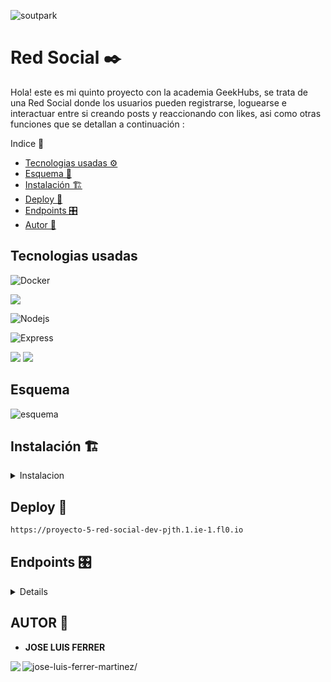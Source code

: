 

![soutpark](https://github.com/jluisferrer/Proyecto-5-Red-social/assets/157707370/689a443f-a0cc-4636-b163-23982a51d55d)



# Red Social ✒️

Hola! este es mi quinto proyecto con la academia GeekHubs, se trata de una Red Social donde los usuarios pueden registrarse, loguearse e interactuar entre si creando posts y reaccionando con likes, asi como otras funciones que se detallan a continuación :

<summary> Indice 🧾</summary>


- [Tecnologias usadas ⚙](#tecnologias-)
- [Esquema 📃](#esquema-)
- [Instalación 🏗️](#instalacion-)
- [Deploy 🚀](#deploy-)
- [Endpoints 🎛️](#endpoints)
- [Autor 🎨](#autor-)


## Tecnologias usadas

<img src="https://img.shields.io/badge/docker-2496ED?style=for-the-badge&logo=docker&logoColor=white" 
alt="Docker"/>

<img src="https://img.shields.io/badge/MongoDB-4EA94B?style=for-the-badge&logo=mongodb&logoColor=white"/>

<img src="https://img.shields.io/badge/NodeJs-339933?style=for-the-badge&logo=Node.js&logoColor=white" 
alt="Nodejs" />

<img src="https://img.shields.io/badge/Express.js-335933?style=for-the-badge&logo=express&logoColor=white" 
alt="Express" />

<img src="https://img.shields.io/badge/JavaScript-323330?style=for-the-badge&logo=javascript&logoColor=F7DF1E"/>

<img src="https://img.shields.io/badge/GIT-E44C30?style=for-the-badge&logo=git&logoColor=white"/>



## Esquema


![esquema](https://github.com/jluisferrer/Proyecto-5-Red-social/assets/157707370/1f011cbf-45e8-4ae5-ba6f-9ddecacb5b0d)


## Instalación 🏗️

<details>

<summary>Instalacion</summary>

**1**

***Clonar el repositorio***
```sh
git clone https://github.com/jluisferrer/Proyecto-5-Red-social
```

**2**

***Instalar dependencias***
```sh
npm install
```

**3**

***Crear archivo .env y agregue sus propios datos como en el ejemplo .env.samples***

**4**

***Poner en marcha el servidor***
```sh
npm run dev
```

**5**

***Agregar datos a las tablas***
***Esto agregará un usuario con cada rol(superadmin, admin y user) asi como un post con cada uno***

```sh
npm run run-seeders
```

</details>

## Deploy 🚀

```sh
https://proyecto-5-red-social-dev-pjth.1.ie-1.fl0.io
```

## Endpoints 🎛️

<details>

***Instalación de Thunder Client para VSC***

Dentro de Visual studio code en el apartado extensiones (normalmente alojado en la parte inferior izquierda) deberá buscar "Thunder Client" e instalar el plugin. 
Junto con el proyecto en la carpeta /HTTP se adjunta un archivo llamado "thunder-collection_RED SOCIAL FL0/LOCAL.json" donde se encuentran todos los endpoints disponibles tanto en local como en FL{0} para agregar esta colección pulse sobre el icono de Thunder Client que aparecerá despues de instalarlo en su VSC vaya al apartado "Collections" haga clic en import y busque el archivo "thunder-collection_RED SOCIAL FL0/LOCAL.json" para agregarlo. Así podra probar todas las funciones que ofrece este proyecto. A continuación se muestran todos los edpoints disponibles:

***AUTH***

- REGISTER 

 ```sh
POST proyecto-5-red-social-dev-pjth.1.ie-1.fl0.io/api/auth/register
 ```
***body***

 ```sh
{
   "username":"your-name",
   "email":"your-email",
   "password":"your-password"
}
 ```

- LOGIN 

 ```sh
POST proyecto-5-red-social-dev-pjth.1.ie-1.fl0.io/api/auth/login
 ```
***body***

 ```sh
{
   "email":"your-email",
   "password":"your-password"
}
 ```
***USER***      

- GET ALL USERS

 ```sh
GET proyecto-5-red-social-dev-pjth.1.ie-1.fl0.io/api/users?username=User <-- NECESITA ESTAR REGISTRADO Y TENER PRIVILEGIOS DE SUPERADMIN PARA PODER VISUALIZAR TODOS LOS USUARIOS
 ```

- GET USER PROFILE

 ```sh
GET proyecto-5-red-social-dev-pjth.1.ie-1.fl0.io/api/users/profile  <-- NECESITA ESTAR LOGUEADO Y TENER SU TOKEN DE AUTENTIFICACION PARA PODER VISUALIZAR SU PERFIL
 ```

- UPDATE USER PROFILE

 ```sh
PUT proyecto-5-red-social-dev-pjth.1.ie-1.fl0.io/api/users/profile  <-- NECESITA ESTAR LOGUEADO Y TENER SU TOKEN DE AUTENTIFICACION PARA PODER MODIFICAR CAMPOS DE SU PERFIL
 ```
***body***

 ```sh
{
   "username": "update name",
   "email": "update email",
   "password": "update password"   
}
 ```

- DELETE USER BY ID

 ```sh
DELETE proyecto-5-red-social-dev-pjth.1.ie-1.fl0.io/api/users/  <-- AGREGUE AQUI EL ID DEL USER, NECESITA TENER PERMISOS SUPER-ADMIN
 ```

- GET POSTS BY USER ID

 ```sh
GET proyecto-5-red-social-dev-pjth.1.ie-1.fl0.io/api/users/posts/  <-- AGREGUE AQUI EL ID DEL USER PARA VISUALIZAR SUS POSTS
 ```

***POSTS***  

 - NEW POSTS

```sh
POST proyecto-5-red-social-dev-pjth.1.ie-1.fl0.io/api/posts  <-- NECESITA ESTAR LOGUEADO Y TENER SU TOKEN DE AUTENTIFICACION PARA PODER CREAR UN NUEVO POST 
 ```

***body***

 ```sh
{
   "description": "your description",  
}
 ```

- DELETE POST BY ID

 ```sh
DELETE proyecto-5-red-social-dev-pjth.1.ie-1.fl0.io/api/posts/  <-- AGREGUE AQUI EL ID DEL POST QUE DESEA ELIMINAR, NECESITA ESTAR LOGUEADO Y TENER SU TOKEN DE AUTENTIFICACION
 ```

- UPDATE POST BY ID

 ```sh
PUT proyecto-5-red-social-dev-pjth.1.ie-1.fl0.io/api/posts/  <-- AGREGUE AQUI EL ID DEL POST QUE DESEA ACTUALIZAR, NECESITA ESTAR LOGUEADO Y TENER SU TOKEN DE AUTENTIFICACION
 ```
***body***

 ```sh
{
   "description": "your new description",  
}
 ```

- GET ALL POSTS

 ```sh
GET proyecto-5-red-social-dev-pjth.1.ie-1.fl0.io/api/posts/  <-- NECESITA ESTAR LOGUEADO Y TENER SU TOKEN DE AUTENTIFICACION PARA OBTENER TODOS LOS POSTS
 ```

- GET OWN POSTS

 ```sh
GET proyecto-5-red-social-dev-pjth.1.ie-1.fl0.io/api/posts/own  <-- NECESITA ESTAR LOGUEADO Y TENER SU TOKEN DE AUTENTIFICACION PARA OBTENER SUS POSTS
 ```

- GET POSTS BY

 ```sh
GET proyecto-5-red-social-dev-pjth.1.ie-1.fl0.io/api/posts/  <-- INTRODUZCA AQUI EL ID DEL POST, NECESITA ESTAR LOGUEADO Y TENER SU TOKEN DE AUTENTIFICACION PARA OBTENER SUS POSTS
 ```

- LIKE POST

 ```sh
PUT proyecto-5-red-social-dev-pjth.1.ie-1.fl0.io/api/posts/like/  <-- INTRODUZCA AQUI EL ID DEL POST QUE DESEA DAR LIKE O QUITAR EL LIKE, NECESITA ESTAR LOGUEADO Y TENER SU TOKEN DE AUTENTIFICACION
 ```

</details>

## AUTOR 🎨

- **JOSE LUIS FERRER**


<a href="https://linkedin.com/in/jose-luis-ferrer-martinez/" target="blank"><img align="left" src="https://img.shields.io/badge/LinkedIn-0077B5?style=for-the-badge&logo=linkedin&logoColor=white"/></a>

<a href="https://github.com/jluisferrer/" target="blank"><img align="left" src="https://img.shields.io/badge/GitHub-100000?style=for-the-badge&logo=github&logoColor=white" alt="jose-luis-ferrer-martinez/"/></a>


